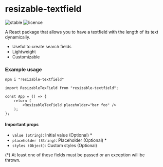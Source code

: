 # resizable-textfield 
![stable](https://img.shields.io/badge/v1.1.3-stable-green) ![licence](https://img.shields.io/badge/status-success-blue)


A React package that allows you to have a textfield with the length of its text dynamically.

  - Useful to create search fields
  - Lightweight
  - Customizable

### Example usage

```
npm i "resizable-textfield"
```

```
import ResizableTexField from "resizable-textfield";

const App = () => {
    return (
        <ResizableTexField placeholder="bar foo" />
    );
};
```

#### Important props
 - `value (String)`: Initial value (Optional) *
 - `placeholder (String)`: Placeholder (Optional) *
 - `styles (Object)`: Custom styles (Optional) 

(*) At least one of these fields must be passed or an exception will be thrown. 


